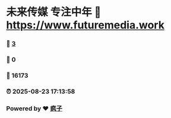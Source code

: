 # 未来传媒 专注中年 :link: https://www.futuremedia.work 
### :page_facing_up: [3](https://www.futuremedia.work/tag.html) 
### :speech_balloon: 0 
### :hibiscus: 16173 
### :alarm_clock: 2025-08-23 17:13:58 
### Powered by :heart: [疯子](https://github.com/granthuang999/Gmeek)
